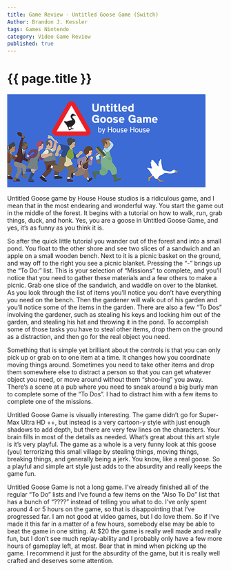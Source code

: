 ```yaml
---
title: Game Review - Untitled Goose Game (Switch)
Author: Brandon J. Kessler
tags: Games Nintendo
category: Video Game Review
published: true
---
```


<h1>{{ page.title }}</h1>

![Untitled Goose Game](/assets/img/Untitled_Goose_Game.jpg)

Untitled Goose game by House House studios is a ridiculous game, and I mean that in the most endearing and wonderful way. You start the game out in the middle of the forest. It begins with a tutorial on how to walk, run, grab things, duck, and honk. Yes, you are a goose in Untitled Goose Game, and yes, it’s as funny as you think it is.
<!--more-->

So after the quick little tutorial you wander out of the forest and into a small pond. You float to the other shore and see two slices of a sandwich and an apple on a small wooden bench. Next to it is a picnic basket on the ground, and way off to the right you see a picnic blanket. Pressing the “-” brings up the “To Do:” list. This is your selection of “Missions” to complete, and you’ll notice that you need to gather these materials and a few others to make a picnic. Grab one slice of the sandwich, and waddle on over to the blanket. As you look through the list of items you’ll notice you don’t have everything you need on the bench. Then the gardener will walk out of his garden and you’ll notice some of the items in the garden. There are also a few “To Dos” involving the gardener, such as stealing his keys and locking him out of the garden, and stealing his hat and throwing it in the pond. To accomplish some of those tasks you have to steal other items, drop them on the ground as a distraction, and then go for the real object you need.

Something that is simple yet brilliant about the controls is that you can only pick up or grab on to one item at a time. It changes how you coordinate moving things around. Sometimes you need to take other items and drop them somewhere else to distract a person so that you can get whatever object you need, or move around without them “shoo-ing” you away. There’s a scene at a pub where you need to sneak around a big burly man to complete some of the “To Dos”. I had to distract him with a few items to complete one of the missions.

Untitled Goose Game is visually interesting. The game didn’t go for Super-Max Ultra HD ++, but instead is a very cartoon-y style with just enough shadows to add depth, but there are very few lines on the characters. Your brain fills in most of the details as needed. What’s great about this art style is it’s very playful. The game as a whole is a very funny look at this goose (you) terrorizing this small village by stealing things, moving things, breaking things, and generally being a jerk. You know, like a real goose. So a playful and simple art style just adds to the absurdity and really keeps the game fun.

Untitled Goose Game is not a long game. I’ve already finished all of the regular “To Do” lists and I’ve found a few items on the “Also To Do” list that has a bunch of “????” instead of telling you what to do. I’ve only spent around 4 or 5 hours on the game, so that is disappointing that I’ve progressed far. I am not good at video games, but I do love them. So if I’ve made it this far in a matter of a few hours, somebody else may be able to beat the game in one sitting. At $20 the game is really well made and really fun, but I don’t see much replay-ability and I probably only have a few more hours of gameplay left, at most. Bear that in mind when picking up the game. I recommend it just for the absurdity of the game, but it is really well crafted and deserves some attention.